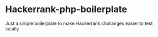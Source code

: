 # Hackerrank-php-boilerplate
Just a simple boilerplate to make Hackerrank challanges easier to test locally
